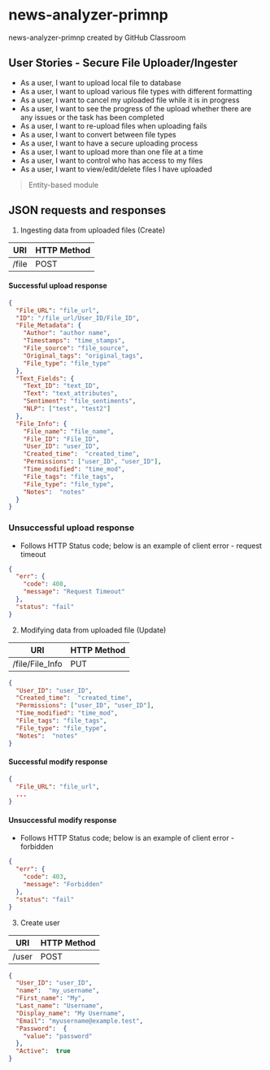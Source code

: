 # news-analyzer-primnp
news-analyzer-primnp created by GitHub Classroom

## User Stories - Secure File Uploader/Ingester
*  As a user, I want to upload local file to database
*  As a user, I want to upload various file types with different formatting
*  As a user, I want to cancel my uploaded file while  it is in progress
*  As a user, I want to see the progress of the upload whether there are any issues or the task has been completed
*  As a user, I want to re-upload files when uploading fails
*  As a user, I want to convert between file types
*  As a user, I want to have a secure uploading process
*  As a user, I want to upload more than one file at a time
*  As a user, I want to control who has access to my files
*  As a user, I want to view/edit/delete files I have uploaded

>  Entity-based module


## JSON requests and responses
1. Ingesting data from uploaded files (Create)

URI  | HTTP Method
------------- | -------------
/file  | POST

#### Successful upload response
```JSON
{
  "File_URL": "file_url",
  "ID": "/file_url/User_ID/File_ID",
  "File_Metadata": {
    "Author": "author name",
    "Timestamps": "time_stamps",
    "File_source": "file_source",
    "Original_tags": "original_tags",
    "File_type": "file_type"
  },
  "Text_Fields": {
    "Text_ID": "text_ID",
    "Text": "text_attributes",
    "Sentiment": "file_sentiments",
    "NLP": ["test", "test2"]
  },
  "File_Info": {
    "File_name": "file_name",
    "File_ID": "File_ID",
    "User_ID": "user_ID",
    "Created_time":  "created_time",
    "Permissions": ["user_ID", "user_ID"],
    "Time_modified": "time_mod",
    "File_tags": "file_tags",
    "File_type": "file_type",
    "Notes":  "notes"
  }
}
```

### Unsuccessful upload response
* Follows HTTP Status code; below is an example of client error - request timeout
```JSON
{
  "err": {
    "code": 408,
    "message": "Request Timeout"
  },
  "status": "fail"
}
```

2. Modifying data from uploaded file (Update)

URI  | HTTP Method
------------- | -------------
/file/File_Info | PUT
```JSON
{
  "User_ID": "user_ID",
  "Created_time":  "created_time",
  "Permissions": ["user_ID", "user_ID"],
  "Time_modified": "time_mod",
  "File_tags": "file_tags",
  "File_type": "file_type",
  "Notes":  "notes"
}
```

#### Successful modify response
```JSON
{
  "File_URL": "file_url",
  ...
}
```
#### Unsuccessful modify response
* Follows HTTP Status code; below is an example of client error - forbidden
```JSON
{
  "err": {
    "code": 403,
    "message": "Forbidden"
  },
  "status": "fail"
}
```

3. Create user

URI  | HTTP Method
------------- | -------------
/user | POST
```JSON
{
  "User_ID": "user_ID",
  "name":  "my_username",
  "First_name": "My",
  "Last_name": "Username",
  "Display_name": "My Username",
  "Email": "myusername@example.test",
  "Password":  {
    "value": "password"
  },
  "Active":  true
}
```
